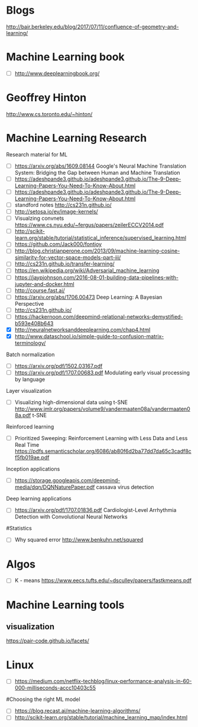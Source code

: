 # Blogs
http://bair.berkeley.edu/blog/2017/07/11/confluence-of-geometry-and-learning/


# Machine Learning book
- [ ] http://www.deeplearningbook.org/

# Geoffrey Hinton
http://www.cs.toronto.edu/~hinton/

# Machine Learning Research
Research material for ML
- [ ] https://arxiv.org/abs/1609.08144  Google's Neural Machine Translation System: Bridging the Gap between Human and Machine Translation
- [ ] https://adeshpande3.github.io/adeshpande3.github.io/The-9-Deep-Learning-Papers-You-Need-To-Know-About.html
- [ ] https://adeshpande3.github.io/adeshpande3.github.io/The-9-Deep-Learning-Papers-You-Need-To-Know-About.html
- [ ] standford notes http://cs231n.github.io/
- [ ] http://setosa.io/ev/image-kernels/
- [ ] Visualzing convnets https://www.cs.nyu.edu/~fergus/papers/zeilerECCV2014.pdf
- [ ] http://scikit-learn.org/stable/tutorial/statistical_inference/supervised_learning.html
- [ ] https://github.com/Jack000/fontjoy
- [ ] http://blog.christianperone.com/2013/09/machine-learning-cosine-similarity-for-vector-space-models-part-iii/
- [ ] http://cs231n.github.io/transfer-learning/
- [ ] https://en.wikipedia.org/wiki/Adversarial_machine_learning
- [ ] https://jaypjohnson.com/2016-08-01-building-data-pipelines-with-jupyter-and-docker.html
- [ ] http://course.fast.ai/
- [ ] https://arxiv.org/abs/1706.00473 Deep Learning: A Bayesian Perspective
- [ ] http://cs231n.github.io/
- [ ] https://hackernoon.com/deepmind-relational-networks-demystified-b593e408b643
- [x] http://neuralnetworksanddeeplearning.com/chap4.html
- [x] http://www.dataschool.io/simple-guide-to-confusion-matrix-terminology/

Batch normalization
- [ ] https://arxiv.org/pdf/1502.03167.pdf
- [ ] https://arxiv.org/pdf/1707.00683.pdf Modulating early visual processing by language

Layer visualization
- [ ] Visualizing high-dimensional data using t-SNE http://www.jmlr.org/papers/volume9/vandermaaten08a/vandermaaten08a.pdf
t-SNE

Reinforced learning
- [ ] Prioritized Sweeping: Reinforcement Learning with Less Data and Less Real Time https://pdfs.semanticscholar.org/6086/ab80f6d2ba77dd7da65c3cadf8cf5fb019ae.pdf

Inception applications
- [ ] https://storage.googleapis.com/deepmind-media/dqn/DQNNaturePaper.pdf cassava virus detection

Deep learning applications
- [ ] https://arxiv.org/pdf/1707.01836.pdf Cardiologist-Level Arrhythmia Detection with Convolutional Neural Networks


#Statistics

- [ ] Why squared error http://www.benkuhn.net/squared

# Algos
- [ ] K - means https://www.eecs.tufts.edu/~dsculley/papers/fastkmeans.pdf

# Machine Learning tools

## visualization 
https://pair-code.github.io/facets/

# Linux
- [ ] https://medium.com/netflix-techblog/linux-performance-analysis-in-60-000-milliseconds-accc10403c55


#Choosing the right ML model

- [ ] https://blog.recast.ai/machine-learning-algorithms/
- [ ] http://scikit-learn.org/stable/tutorial/machine_learning_map/index.html
